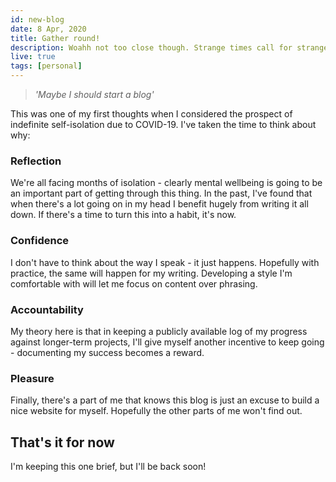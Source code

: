 ```yaml
---
id: new-blog
date: 8 Apr, 2020
title: Gather round!
description: Woahh not too close though. Strange times call for strange measures - I've started a blog.
live: true
tags: [personal]
---
```


> *'Maybe I should start a blog'*

This was one of my first thoughts when I considered the prospect of indefinite self-isolation due to COVID-19. I've taken the time to think about why:

### Reflection

We're all facing months of isolation - clearly mental wellbeing is going to be an important part of getting through this thing. In the past, I've found that when there's a lot going on in my head I benefit hugely from writing it all down. If there's a time to turn this into a habit, it's now.

### Confidence

I don't have to think about the way I speak - it just happens. Hopefully with practice, the same will happen for my writing. Developing a style I'm comfortable with will let me focus on content over phrasing.

### Accountability

My theory here is that in keeping a publicly available log of my progress against longer-term projects, I'll give myself another incentive to keep going - documenting my success becomes a reward.

### Pleasure

Finally, there's a part of me that knows this blog is just an excuse to build a nice website for myself. Hopefully the other parts of me won't find out.

## That's it for now

I'm keeping this one brief, but I'll be back soon!
